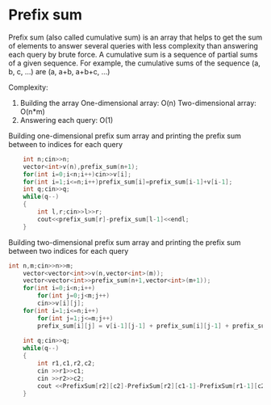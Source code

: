 # Prefix sum
Prefix sum (also called cumulative sum) is an array that helps to get the sum of elements to answer several queries with less complexity 
than answering each query by brute force. A cumulative sum is a sequence of partial sums of a given sequence.
For example, the cumulative sums of the sequence (a, b, c, …) are (a, a+b, a+b+c, …)

Complexity:
1) Building the array
         One-dimensional array: O(n)
         Two-dimensional array: O(n*m)
2) Answering each query: O(1)
                
Building one-dimensional prefix sum array and printing the prefix sum between to indices for each query
```cpp
    int n;cin>>n;
    vector<int>v(n),prefix_sum(n+1);
    for(int i=0;i<n;i++)cin>>v[i];
    for(int i=1;i<=n;i++)prefix_sum[i]=prefix_sum[i-1]+v[i-1];
    int q;cin>>q;
    while(q--)
    {
        int l,r;cin>>l>>r;
        cout<<prefix_sum[r]-prefix_sum[l-1]<<endl;
    }
```
Building two-dimensional prefix sum array and printing the prefix sum between two indices for each query
```cpp
int n,m;cin>>n>>m;
    vector<vector<int>>v(n,vector<int>(m));
    vector<vector<int>>prefix_sum(n+1,vector<int>(m+1));
    for(int i=0;i<n;i++)
        for(int j=0;j<m;j++)
        cin>>v[i][j];
    for(int i=1;i<=n;i++)
        for(int j=1;j<=m;j++)
        prefix_sum[i][j] = v[i-1][j-1] + prefix_sum[i][j-1] + prefix_sum[i-1][j] - prefix_sum[i-1][j-1];
        
    int q;cin>>q;
    while(q--)
    {
        int r1,c1,r2,c2;
        cin >>r1>>c1;
        cin >>r2>>c2;
        cout <<PrefixSum[r2][c2]-PrefixSum[r2][c1-1]-PrefixSum[r1-1][c2]+PrefixSum[r1-1][c1-1]<<endl;
    }
```

